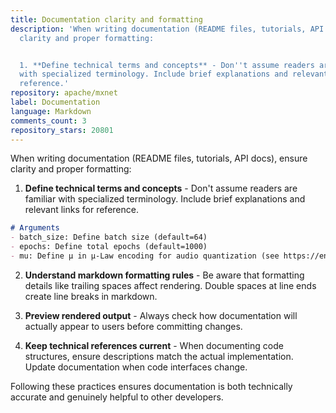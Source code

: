 ```yaml
---
title: Documentation clarity and formatting
description: 'When writing documentation (README files, tutorials, API docs), ensure
  clarity and proper formatting:


  1. **Define technical terms and concepts** - Don''t assume readers are familiar
  with specialized terminology. Include brief explanations and relevant links for
  reference.'
repository: apache/mxnet
label: Documentation
language: Markdown
comments_count: 3
repository_stars: 20801
---
```


When writing documentation (README files, tutorials, API docs), ensure clarity and proper formatting:

1. **Define technical terms and concepts** - Don't assume readers are familiar with specialized terminology. Include brief explanations and relevant links for reference.

```markdown
# Arguments
- batch_size: Define batch size (default=64)
- epochs: Define total epochs (default=1000)
- mu: Define μ in μ-Law encoding for audio quantization (see https://en.wikipedia.org/wiki/μ-law_algorithm)
```

2. **Understand markdown formatting rules** - Be aware that formatting details like trailing spaces affect rendering. Double spaces at line ends create line breaks in markdown.

3. **Preview rendered output** - Always check how documentation will actually appear to users before committing changes.

4. **Keep technical references current** - When documenting code structures, ensure descriptions match the actual implementation. Update documentation when code interfaces change.

Following these practices ensures documentation is both technically accurate and genuinely helpful to other developers.
